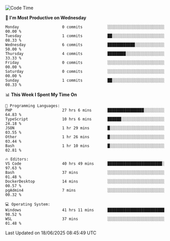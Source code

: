 <!--START_SECTION:waka-->
![Code Time](http://img.shields.io/badge/Code%20Time-5%2C111%20hrs%2058%20mins-blue)

📅 **I'm Most Productive on Wednesday** 

```text
Monday                   0 commits           ░░░░░░░░░░░░░░░░░░░░░░░░░   00.00 % 
Tuesday                  1 commits           ██░░░░░░░░░░░░░░░░░░░░░░░   08.33 % 
Wednesday                6 commits           ████████████░░░░░░░░░░░░░   50.00 % 
Thursday                 4 commits           ████████░░░░░░░░░░░░░░░░░   33.33 % 
Friday                   0 commits           ░░░░░░░░░░░░░░░░░░░░░░░░░   00.00 % 
Saturday                 0 commits           ░░░░░░░░░░░░░░░░░░░░░░░░░   00.00 % 
Sunday                   1 commits           ██░░░░░░░░░░░░░░░░░░░░░░░   08.33 % 
```


📊 **This Week I Spent My Time On** 

```text
💬 Programming Languages: 
PHP                      27 hrs 6 mins       ████████████████░░░░░░░░░   64.83 % 
TypeScript               10 hrs 6 mins       ██████░░░░░░░░░░░░░░░░░░░   24.18 % 
JSON                     1 hr 29 mins        █░░░░░░░░░░░░░░░░░░░░░░░░   03.55 % 
Other                    1 hr 26 mins        █░░░░░░░░░░░░░░░░░░░░░░░░   03.44 % 
Bash                     1 hr 10 mins        █░░░░░░░░░░░░░░░░░░░░░░░░   02.81 % 

🔥 Editors: 
VS Code                  40 hrs 49 mins      ████████████████████████░   97.63 % 
Bash                     37 mins             ░░░░░░░░░░░░░░░░░░░░░░░░░   01.48 % 
DockerDesktop            14 mins             ░░░░░░░░░░░░░░░░░░░░░░░░░   00.57 % 
pgAdmin4                 7 mins              ░░░░░░░░░░░░░░░░░░░░░░░░░   00.32 % 

💻 Operating System: 
Windows                  41 hrs 11 mins      █████████████████████████   98.52 % 
WSL                      37 mins             ░░░░░░░░░░░░░░░░░░░░░░░░░   01.48 % 
```


 Last Updated on 18/06/2025 08:45:49 UTC
<!--END_SECTION:waka-->
